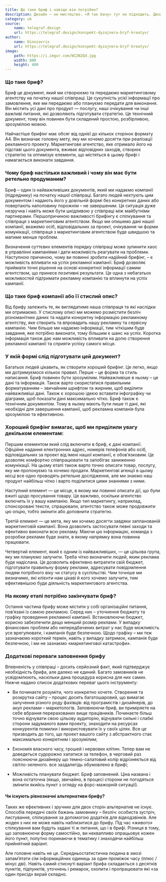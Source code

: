 ```yaml
---
title: Що таке бриф і навіщо він потрібен?
description: Дизайн – не мистецтво. «Я так бачу» тут не підходить. Дизайн існує для рішення бізнес-задач, заробляння грошей і досягнення цілей візуальним шляхом.
category: uk
source:
    name: telegraf.design
    url: https://telegraf.design/konspekt-dyzajnera-bryf-kreatyv/
author:
    name: Dinozavrix
    url: https://telegraf.design/konspekt-dyzajnera-bryf-kreatyv/
image:
    path: https://i.imgur.com/WI2N2Qd.jpg
    width: 800
    height: 400
---
```


### Що таке бриф?

Бриф це документ, який ми створюємо та передаємо маркетинговому агентству на початку нашої співпраці. Це сукупність усієї 
інформації про замовлення, яке ми передаємо або плануємо передати для виконання. Він містить усі дані про продукт — послугу, 
наші очікування чи інші важливі питання, які дозволяють підготувати стратегію. Це технічний документ, тому він повинен 
бути складений простою, розбірливою, зрозумілою мовою.

Найчастіше брифінг має обсяг від однієї до кількох сторінок формату А4. Він визначає головну мету, яку ми хочемо досягти 
при реалізації рекламного проекту. Маркетингове агентство, яке отримало його на підставі цього документа, вживає відповідних 
заходів, створює стратегію та оптимізує елементи, що містяться в цьому брифі і намагається виконати завдання.

### Чому бриф настільки важливий і чому він має бути ретельно продуманим?

Бриф – один із найважливіших документів, який ми надаємо компанії (підряднику) на початку нашої співпраці. Багато людей 
нехтують цим документом і надають його у довільній формі без конкретних даних або повертають наполовину порожнім – не завершеним. 
Ця ситуація дуже незручна і навіть може бути шкідливою у співпраці між майбутніми партнерами. Першопричиною важливості 
брифінгу є спілкування та співпраця з маркетинговим агентством. Якщо ми опишемо дані нашої компанії, вкажемо осіб, 
відповідальних за проект, очікування чи форми комунікації, співпраця з маркетинговим агентством буде швидшою та матиме 
менше проблем.

Визначення суттєвих елементів порядку співпраці може зупинити хаос в управлінні кампаніями і дати можливість реагувати на 
проблеми. Наступною причиною, чому ви повинні зробити надійний брифінг, – є можливість впливати на успіх рекламної кампанії. 
Бриф дозволяє приймати точні рішення на основі конкретної інформації самим агентством, що принесе позитивні результати. 
Це одна з небагатьох можливостей підтримати рекламну компанію та вплинути на успіх кампанії.

### Що таке бриф компанії або її стислий опис?

Від брифу залежить те, як виглядатиме наша співпраця та які наслідки ми отримаємо. У стислому описі ми можемо розмістити 
безліч різноманітних даних та надати конкретну інформацію рекламному агентству, яке створить та впровадить нашу рекламну 
та сервісну кампанію. Чим більше ми надаємо інформації, тим чіткішим буде завдання, яке потрібно виконати, тому більшим 
є шанс на успіх. Коротка інформація також дає нам можливість впливати на долю створення рекламної кампанії та сприяти успіху 
самого місця.

### У якій формі слід підготувати цей документ?

Багатьох людей цікавить, як створити хороший брифінг. Це легко, якщо ми дотримуємося кількох правил. Перше – це форма та 
стиль написання. Бриф повинен бути зрозумілим. Найважливіше в ньому – це дані та інформація. Також варто скористатися 
правильним форматуванням – звичайним шрифтом та жирним, щоб виділити найважливіші дані. Також є хорошою ідеєю вставити 
інфографіку чи діаграми, щоб показати дані максимально чітко. Бриф також є технічним документом. Тому в ньому мають бути 
лише ті дані, які необхідні для завершення кампанії, щоб рекламна компанія була зрозумілою та ефективною.

### Хороший брифінг вимагає, щоб ми приділили увагу декільком елементам:

Першим елементом який слід включити в бриф, є дані компанії. Офіційне надання електронних адрес, номерів телефонів або осіб, 
відповідальних за проект від імені нашої компанії, є обов’язковим. Це дозволяє комфортно співпрацювати та запобігає заниженню 
комунікації. 
На цьому етапі також варто точно описати товар, послугу, яку ми пропонуємо та хочемо продати. Маркетингові агенції в цьому 
місці все одно проводять ретельне дослідження, але ми знаємо наш продукт найбільш чітко і варто поділитися цими знаннями з ними.

Наступний елемент — це місце, в якому ми повинні описати дії, що були вжиті щодо просування товару. Це важливо, оскільки 
агентство включить їх у вашу кампанію. Якщо тип маркетингу, наприклад, спонсоровані тексти, спрацювали, агентство також 
може продовжити цю опцію, тобто змінити або доповнити стратегію.

Третій елемент — це мета, яку ми хочемо досягти завдяки запланованій маркетинговій кампанії. Вона дозволить застосувати 
певні заходи та ефективно виконати всю рекламу. Маючи цю інформацію, команда з розробки реклами буде знати, в якому  напрямку 
вона повинна працювати.

Четвертий елемент, який є одним із найважливіших, — це цільова група, яку ми плануємо залучити. Треба чітко визначити людей, 
яким реклама буде надіслана. Це дозволить ефективно витратити свій бюджет, підготувати правильну форму реклами, адресувати 
повідомлення людям потрібного віку чи статусу в суспільстві. Чим точніше ми визначимо, які клієнти нам цікаві й кого хочемо 
залучити, тим ефективнішою буде діяльність маркетингового агентства.

### На якому етапі потрібно закінчувати бриф?

Остання частина брифу може містити у собі організаційні питання, пов’язані із самою рекламою. Серед них – уточнення бюджету 
та графіку проведення рекламної кампанії. Встановлюючи бюджет, корисно забезпечити дещо менший розмір реклами. У випадку 
фінансових проблем або непередбачених витрат у нас буде можливість усе врегулювати, і кампанія буде безпечною. Щодо графіку 
– ми теж зазначаємо короткий термін, навіть у випадку затримок, кампанія буде безпечною, і ми не зазнаємо «маркетингової 
катастрофи».

### Додаткові переваги заповнення брифу 

Впевненість у співпраці – досить серйозний факт, який підтверджує необхідність брифа, але далеко не єдиний. 
Багато замовників не усвідомлюють, наскільки дана процедура корисна для них самих. Нижче надано список додаткових переваг 
цього інструменту:

- Ви починаєте розуміти, чого конкретно хочете. Створення та розкрутка сайту – процес досить багатошаровий, що вимагає залучення 
різного роду фахівців: від програмістів і дизайнерів, до акул реклами – маркетологів. Заповнюючи бриф, ви приміряєте на 
себе вбрання перерахованих вище працівників. Починаєте більш точно відчувати свою цільову аудиторію, відчувати сильні і 
слабкі сторони задуманого вами проекту, знаходити на ресурсах конкурентів помилки і використовувати їх у своїх цілях. 
Все це призводить до того, що проект вашого сайту з абстрактного стає максимально конкретним і зрозумілим; 

- Економія власного часу, грошей і нервових клітин. Тепер вам не доведеться судорожно хапатися за телефон, в черговий раз 
пояснюючи дизайнеру що темно-салатовий колір відрізняється від світло-зеленого. все заздалегідь обумовлено в брифі; 

- Можливість планувати бюджет. Бриф заповнений. Ціна названа і вона остаточна (якщо, звичайно, в процесі сторони не погодяться 
змінити якийсь пункт з огляду на форс-мажорній ситуації). 

#### Чи існують рівнозначні альтернативи брифу? 

Таких же ефективних і зручних для двох сторін альтернатив не існує. Способів передачі своїх бажань замовнику – безліч: 
особиста зустріч, листування, спілкування за допомогою додатків для відеодзвінків. Але жоден з них не може навіть 
наблизитися до брифу. Під час «живого» спілкування вам будуть задані ті ж питання, що і в брифі. Різниця в тому, що 
заповнюючи форму самостійно, ви неквапливо опрацьовує кожен його пункт, попутно поринаючи в тематику і знаходячи найбільш 
прийнятний варіант.

Але головне навіть не це. Середньостатистична людина в змозі запам’ятати сім інформаційних одиниць за один проміжок часу 
(плюс / мінус дві). Навіть самий стиснуті варіант брифа складається з десятків пунктів, підпунктів, уточнень і ремарок, 
охопити і пропрацювати які «за один присід» вкрай складно.


 













